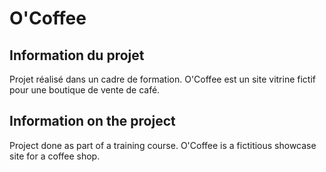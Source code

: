 # O'Coffee

## Information du projet

Projet réalisé dans un cadre de formation. O'Coffee est un site vitrine fictif pour une boutique de vente de café. 

## Information on the project 

Project done as part of a training course. O'Coffee is a fictitious showcase site for a coffee shop. 